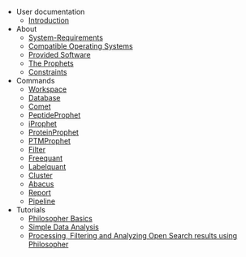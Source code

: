   * User documentation
    * [Introduction](Home)
  * About
    * [System-Requirements](Compatible-Operating-Systems)
    * [Compatible Operating Systems](Compatible-Operating-Systems)
    * [Provided Software](Provided-Software)
    * [The Prophets](The-Prophets)
    * [Constraints](Constraints)
  * Commands
    * [Workspace](Workspace)
    * [Database](Database)
    * [Comet](Comet)
    * [PeptideProphet](PeptideProphet)
    * [iProphet](IProphet)
    * [ProteinProphet](ProteinProphet)
    * [PTMProphet](PTMProphet)
    * [Filter](Filter)
    * [Freequant](Freequant)
    * [Labelquant](Labelquant)
    * [Cluster](Cluster)
    * [Abacus](Abacus)
    * [Report](Report)
    * [Pipeline](Pipeline)
  * Tutorials
    * [Philosopher Basics](Philosopher-Basics)
    * [Simple Data Analysis](Example-1)
    * [Processing, Filtering and Analyzing Open Search results using Philosopher](Example-2)
